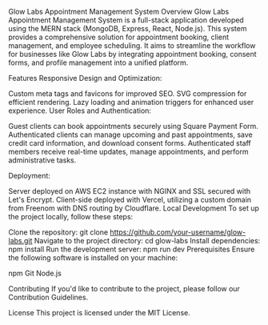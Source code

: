 Glow Labs Appointment Management System
Overview
Glow Labs Appointment Management System is a full-stack application developed using the MERN stack (MongoDB, Express, React, Node.js). This system provides a comprehensive solution for appointment booking, client management, and employee scheduling. It aims to streamline the workflow for businesses like Glow Labs by integrating appointment booking, consent forms, and profile management into a unified platform.

Features
Responsive Design and Optimization:

Custom meta tags and favicons for improved SEO.
SVG compression for efficient rendering.
Lazy loading and animation triggers for enhanced user experience.
User Roles and Authentication:

Guest clients can book appointments securely using Square Payment Form.
Authenticated clients can manage upcoming and past appointments, save credit card information, and download consent forms.
Authenticated staff members receive real-time updates, manage appointments, and perform administrative tasks.

Deployment:

Server deployed on AWS EC2 instance with NGINX and SSL secured with Let's Encrypt.
Client-side deployed with Vercel, utilizing a custom domain from Freenom with DNS routing by Cloudflare.
Local Development
To set up the project locally, follow these steps:

Clone the repository: git clone https://github.com/your-username/glow-labs.git
Navigate to the project directory: cd glow-labs
Install dependencies: npm install
Run the development server: npm run dev
Prerequisites
Ensure the following software is installed on your machine:

npm
Git
Node.js

Contributing
If you'd like to contribute to the project, please follow our Contribution Guidelines.

License
This project is licensed under the MIT License.
